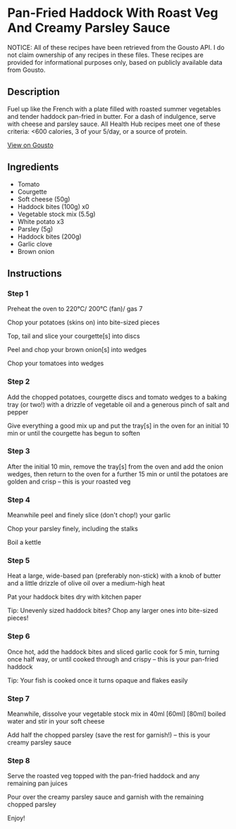 # Pan-Fried Haddock With Roast Veg And Creamy Parsley Sauce

NOTICE: All of these recipes have been retrieved from the Gousto API. I do not claim ownership of any recipes in these files. These recipes are provided for informational purposes only, based on publicly available data from Gousto.

## Description

Fuel up like the French with a plate filled with roasted summer vegetables and tender haddock pan-fried in butter. For a dash of indulgence, serve with cheese and parsley sauce. All Health Hub recipes meet one of these criteria: <600 calories, 3 of your 5/day, or a source of protein.

[View on Gousto](https://www.gousto.co.uk/recipes/cookbook/pan-fried-haddock-with-roast-veg-and-creamy-parsley-sauce)

## Ingredients

- Tomato
- Courgette
- Soft cheese (50g)
- Haddock bites (100g) x0
- Vegetable stock mix (5.5g)
- White potato x3
- Parsley (5g)
- Haddock bites (200g)
- Garlic clove
- Brown onion

## Instructions


### Step 1

Preheat the oven to 220°C/ 200°C (fan)/ gas 7

Chop your potatoes (skins on) into bite-sized pieces

Top, tail and slice your courgette[s] into discs

Peel and chop your brown onion[s] into wedges

Chop your tomatoes into wedges


### Step 2

Add the chopped potatoes, courgette discs and tomato wedges to a baking tray (or two!) with a drizzle of vegetable oil and a generous pinch of salt and pepper

Give everything a good mix up and put the tray[s] in the oven for an initial 10 min or until the courgette has begun to soften


### Step 3

After the initial 10 min, remove the tray[s] from the oven and add the onion wedges, then return to the oven for a further 15 min or until the potatoes are golden and crisp – this is your roasted veg


### Step 4

Meanwhile peel and finely slice (don't chop!) your garlic

Chop your parsley finely, including the stalks

Boil a kettle


### Step 5

Heat a large, wide-based pan (preferably non-stick) with a knob of butter and a little drizzle of olive oil over a medium-high heat

Pat your haddock bites dry with kitchen paper

Tip: Unevenly sized haddock bites? Chop any larger ones into bite-sized pieces!


### Step 6

Once hot, add the haddock bites and sliced garlic cook for 5 min, turning once half way, or until cooked through and crispy – this is your pan-fried haddock

Tip: Your fish is cooked once it turns opaque and flakes easily


### Step 7

Meanwhile, dissolve your vegetable stock mix in 40ml <span class="text-purple">[60ml]</span> <span class="text-danger">[80ml] </span>boiled water and stir in your soft cheese

Add half the chopped parsley (save the rest for garnish!) – this is your creamy parsley sauce

### Step 8

Serve the roasted veg topped with the pan-fried haddock and any remaining pan juices

Pour over the creamy parsley sauce and garnish with the remaining chopped parsley

Enjoy!

